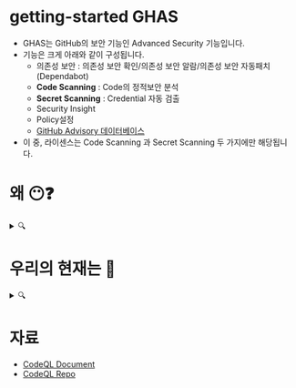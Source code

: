 # getting-started GHAS   
- GHAS는 GitHub의 보안 기능인 Advanced Security 기능입니다. 
- 기능은 크게 아래와 같이 구성됩니다. 
   - 의존성 보안 : 의존성 보안 확인/의존성 보안 알람/의존성 보안 자동패치(Dependabot)
   - **Code Scanning** : Code의 정적보안 분석
   - **Secret Scanning** : Credential 자동 검출 
   - Security Insight
   - Policy설정
   - [GitHub Advisory 데이터베이스](https://github.com/advisories)
- 이 중, 라이센스는 Code Scanning 과 Secret Scanning 두 가지에만 해당됩니다.

# 왜 😶❓ 
<details><summary> 🔍 </summary>
<p>

- 오픈소스 프로젝트는 이미 대세 <br>
- 상용 코드들의 90%가 오픈소스에 의존 
- 오픈소스의 Contributor 누군가가 Enterprise 상용코드에 보안 위협을 심을 수 있습니다 : **소프트웨어 공급망 공격**

</p>
</details>



# 우리의 현재는 🧐
<details><summary>🔍</summary>
<p>

* 현재 보안 상태는 🤔 
  * 현재 사용되는 도구> 좋은점.. 필요한점..  
  * 아쉬운 부분들?
* 개발자와 보안팀이 어떻게 일하나요? 🖥️
  * 어떻게 협력하죠? 
  * 문제점 발견에서 복구까지의 시간은 ? (MTTR)
  * 보안취약성을 해결하는데 얼마나 효율적으로 일하나요? ⏳
  * Dev에서 느끼는 어려운 점들은?  
  * 30일 이상 오픈되어 있는 취약성은 얼마나..?(%) 📆
* 현재의 SAST / DAST/Secret Scanning 도구들은?
  * 얼마나 오래 사용되어왔는지/어느 팀이 own
  * 좋은점과, 개선이 필요한 부분
  * 도구를 개발/관리/유지하기 위해 필요한 노력은? 
  * [No Tooling in place] What began the search for an appsec tool? 
  * [No Tooling in place] Is there something specific they're looking for in their ideal solution? 
* What languages/frameworks are in use today? (see [Supported Languages and Frameworks](https://codeql.github.com/docs/codeql-overview/supported-languages-and-frameworks/))
  * Of those you listed, which ones would you say are highest priority?
  * `Swift` is not supported today, would you say that is a dealbreaker? 
* Are there audit requirements?  If so, how often?


</p>
</details>

# 자료
- [CodeQL Document](https://codeql.github.com/docs/)
- [CodeQL Repo](https://github.com/github/codeql)
